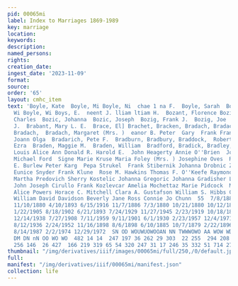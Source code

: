 ```yaml
---
pid: 00065mi
label: Index to Marriages 1869-1989
key: marriage
location: 
keywords: 
description: 
named_persons: 
rights: 
creation_date: 
ingest_date: '2023-11-09'
format: 
source: 
order: '65'
layout: cmhc_item
text: 'Boyle, Kate  Boyle, Mi Boyle, Ni  chae 1 na F.  Boyle, Sarah  Boyle, Vi Boyle,
  Wi Boyle, Wi Boys, E.  neent J. lliam ltiam H.  Bozant, Florence Bozic, Agnes  Bozic,
  Charles  Bozic, Johanna  Bozic, Joseph  Bozig, Frank J.  Bozig, Joe  Bozig, Pauline  Brabant,  August
  J.  Brabant, Mary L. E.  Brace, El] Brachet, Bracken, Bradach, Bradach, Bradach,
  Bradach,  Bradach, Margaret (Mrs. )  eanor B. Peter  Gary  Frank Frank Helen M.
  Joann Olga  Bradarich, Pete F.  Bradburn, Bradbury, Braddock,  Robert W. F. S. Frank
  Ezra  Braden, Maggie M.  Braden, William  Bradford, Bradick, Bradley, Bradley, Bradley,  Mary
  Louis Alice Ann Donald R. Harold E.  John Heagerty Annie O''Brien  John S. Ballard
  Michael Ford  Signe Marie Kruse Maria Foley (Mrs. ) Josephine Oves  R. H. Bohm  Harry
  E. Burlew Peter Karg  Pepa Strukel  Frank Stibernik Johanna Drobnic Zalia Drobnick
  Eunice Snyder Frank Klune  Rose M. Hawkins Thomas F. O''Keefe Raymond F. Looper
  Martha Predovich Sherry Kostelic Johanna Gregoric Johanna Gradisher Lester J. Wilcoxson
  John Joseph Cirullo Frank Kozlevcar Amelia Mochettaz Marie Pidcock  Mary E. Galvin
  Alice Powers Horace C. Mitchell Clara A. Gustafson William S. Hibbs Cecelia Fink
  William David Davidson Beverly Jane Ross Connie Jo Chunn  55  7/8/1885 2/5/1883
  11/10/1880 4/10/1893 6/15/1916 11/7/1886 7/3/1880 10/21/1880 10/12/1885 11/13/1902
  1/22/1905 8/18/1902 6/21/1893 7/24/1929 11/27/1945 2/23/1919 10/18/1885 5/9/1882
  12/14/1938 7/27/1908 7/11/1959 9/11/1901 6/1/1930 2/23/1957 12/4/1971 10/1/1940
  8/12/1936 2/24/1952 11/16/1898 8/6/1898 6/10/1885 10/7/1879 2/22/1896 4/23/1899
  8/14/1987 2/2/1974 12/29/1972  SN OD WOUWUOWOOAN NN TWWWOWO AA WOW WD  — PO ®O Mw  N
  DM DN nN OO WO WO  482 14 14  247 197 36 262 29 303  22 255  294 208 264 212 160  86
  256 146  26 427  166 219 319 65 54 320 247 31 17 246 35 332 51 714 270 170 '
thumbnail: "/img/derivatives/iiif/images/00065mi/full/250,/0/default.jpg"
full: 
manifest: "/img/derivatives/iiif/00065mi/manifest.json"
collection: life
---
```

